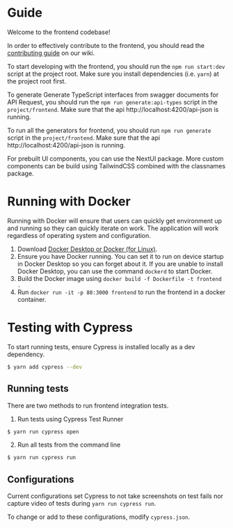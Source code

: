 # Guide

Welcome to the frontend codebase!

In order to effectively contribute to the frontend, you should read the [contributing guide](https://github.com/701-T4/platform/wiki/React-Code-Conventions) on our wiki.

To start developing with the frontend, you should run the `npm run start:dev` script at the project root. Make sure you install dependencies (i.e. `yarn`) at the project root first.

To generate Generate TypeScript interfaces from swagger documents for API Request, you should run the `npm run generate:api-types` script in the `project/frontend`. Make sure that the api http://localhost:4200/api-json is running.

To run all the generators for frontend, you should run `npm run generate` script in the `project/frontend`. Make sure that the api http://localhost:4200/api-json is running.

For prebuilt UI components, you can use the NextUI package. More custom components can be build using TailwindCSS combined with the classnames package.

# Running with Docker

Running with Docker will ensure that users can quickly get environment up and running so they can quickly iterate on work. The application will work regardless of operating system and configuration.

1. Download [Docker Desktop or Docker (for Linux)](https://docs.docker.com/get-docker/).
2. Ensure you have Docker running. You can set it to run on device startup in Docker Desktop so you can forget about it. If you are unable to install Docker Desktop, you can use the command `dockerd` to start Docker.
3. Build the Docker image using `docker build -f Dockerfile -t frontend .`
4. Run `docker run -it -p 80:3000 frontend` to run the frontend in a docker container.

# Testing with Cypress

To start running tests, ensure Cypress is installed locally as a dev dependency.

```bash
$ yarn add cypress --dev
```

## Running tests

There are two methods to run frontend integration tests.

1. Run tests using Cypress Test Runner

```bash
$ yarn run cypress open
```

2. Run all tests from the command line

```bash
$ yarn run cypress run
```

## Configurations

Current configurations set Cypress to not take screenshots on test fails nor capture video of tests during `yarn run cypress run`.

To change or add to these configurations, modify `cypress.json`.
